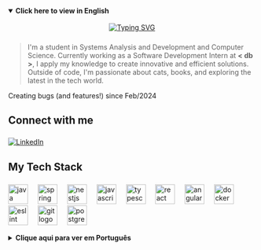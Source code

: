 <details open>
  <summary><strong> Click here to view in English</strong></summary>
  <br>
  
  <div align="center">
    <a href="https://git.io/typing-svg"><img src="https://readme-typing-svg.herokuapp.com?font=Press+Start+2P&duration=4000&pause=500&color=F7157A&center=true&width=450&lines=Hello%2C+World!;I'm+Gabie+%3A);Welcome+to+my+profile!" alt="Typing SVG" /></a>
  </div>

  ###

  > I'm a student in Systems Analysis and Development and Computer Science. 
  > Currently working as a Software Development Intern at **< db >**, I apply my knowledge to create innovative and efficient solutions. 
  > Outside of code, I'm passionate about cats, books, and exploring the latest in the tech world.

  <p align="left">
    Creating bugs (and features!) since Feb/2024
  </p>

  ###

  <h2 align="left">Connect with me</h2>

  ###

<p align="left">
  <a href="https://www.linkedin.com/in/gabrieladecastrolaurindo/?originalSubdomain=br" target="_blank">
    <img src="https://img.shields.io/badge/LinkedIn-0077B5?style=for-the-badge&logo=linkedin&logoColor=white" alt="LinkedIn">
  </a>
</p>

  ###

  <h2 align="left">My Tech Stack</h2>

  ###

  <p align="left">
    <img src="https://cdn.jsdelivr.net/gh/devicons/devicon/icons/java/java-original.svg" height="40" alt="java logo"  />
    <img width="12" />
    <img src="https://cdn.jsdelivr.net/gh/devicons/devicon/icons/spring/spring-original.svg" height="40" alt="spring logo"  />
    <img width="12" />
    <img src="https://upload.wikimedia.org/wikipedia/commons/a/a8/NestJS.svg" height="40" alt="nestjs logo" />
    <img width="12" />
    <img src="https://cdn.jsdelivr.net/gh/devicons/devicon/icons/javascript/javascript-original.svg" height="40" alt="javascript logo"  />
    <img width="12" />
    <img src="https://cdn.jsdelivr.net/gh/devicons/devicon/icons/typescript/typescript-original.svg" height="40" alt="typescript logo"  />
    <img width="12" />
    <img src="https://cdn.jsdelivr.net/gh/devicons/devicon/icons/react/react-original.svg" height="40" alt="react logo"  />
    <img width="12" />
    <img src="https://cdn.jsdelivr.net/gh/devicons/devicon/icons/angularjs/angularjs-original.svg" height="40" alt="angularjs logo"  />
    <img width="12" />
    <img src="https://cdn.jsdelivr.net/gh/devicons/devicon/icons/docker/docker-original.svg" height="40" alt="docker logo" />
    <img width="12" />
    <img src="https://cdn.jsdelivr.net/gh/devicons/devicon/icons/eslint/eslint-original.svg" height="40" alt="eslint logo" />
    <img width="12" />
    <img src="https://cdn.jsdelivr.net/gh/devicons/devicon/icons/git/git-original.svg" height="40" alt="git logo" />
    <img width="12" />
    <img src="https://cdn.jsdelivr.net/gh/devicons/devicon/icons/postgresql/postgresql-original.svg" height="40" alt="postgresql logo" />
  </p>

</details>

<details>
  <summary><strong> Clique aqui para ver em Português</strong></summary>
  <br>

  <div align="center">
    <a href="https://git.io/typing-svg"><img src="https://readme-typing-svg.herokuapp.com?font=Press+Start+2P&duration=4000&pause=500&color=F7157A&center=true&width=450&lines=Ol%C3%A1%2C+Mundo!;Eu+sou+a+Gabie+%3A);Bem-vindo(a)+ao+meu+perfil!" alt="Typing SVG" /></a>
  </div>

  ###

  > Eu sou estudante nos cursos de Análise e Desenvolvimento de Sistemas e de Ciência da Computação.
  > Atualmente atuo como Estagiária de Desenvolvimento de Software Full-Stack na **< db >**, onde aplico meus conhecimentos para criar soluções inovadoras e eficientes.
  > Fora do código, sou apaixonada por gatos, livros e por explorar as novidades no mundo da tecnologia.

  <p align="left">
    Criando bugs (e features!) desde Fev/2024
  </p>

  ###

  <h2 align="left">Conecte-se comigo</h2>

  ###

<p align="left">
  <a href="https://www.linkedin.com/in/gabrieladecastrolaurindo/?originalSubdomain=br" target="_blank">
    <img src="https://img.shields.io/badge/LinkedIn-0077B5?style=for-the-badge&logo=linkedin&logoColor=white" alt="LinkedIn">
  </a>
</p>

  ###

  <h2 align="left">Minhas Habilidades</h2>

  ###

  <p align="left">
    <img src="https://cdn.jsdelivr.net/gh/devicons/devicon/icons/java/java-original.svg" height="40" alt="java logo"  />
    <img width="12" />
    <img src="https://cdn.jsdelivr.net/gh/devicons/devicon/icons/spring/spring-original.svg" height="40" alt="spring logo"  />
    <img width="12" />
    <img src="https://upload.wikimedia.org/wikipedia/commons/a/a8/NestJS.svg" height="40" alt="nestjs logo" />
    <img width="12" />
    <img src="https://cdn.jsdelivr.net/gh/devicons/devicon/icons/javascript/javascript-original.svg" height="40" alt="javascript logo"  />
    <img width="12" />
    <img src="https://cdn.jsdelivr.net/gh/devicons/devicon/icons/typescript/typescript-original.svg" height="40" alt="typescript logo"  />
    <img width="12" />
    <img src="https://cdn.jsdelivr.net/gh/devicons/devicon/icons/react/react-original.svg" height="40" alt="react logo"  />
    <img width="12" />
    <img src="https://cdn.jsdelivr.net/gh/devicons/devicon/icons/angularjs/angularjs-original.svg" height="40" alt="angularjs logo"  />
    <img width="12" />
    <img src="https://cdn.jsdelivr.net/gh/devicons/devicon/icons/docker/docker-original.svg" height="40" alt="docker logo" />
    <img width="12" />
    <img src="https://cdn.jsdelivr.net/gh/devicons/devicon/icons/eslint/eslint-original.svg" height="40" alt="eslint logo" />
    <img width="12" />
    <img src="https://cdn.jsdelivr.net/gh/devicons/devicon/icons/git/git-original.svg" height="40" alt="git logo" />
    <img width="12" />
    <img src="https://cdn.jsdelivr.net/gh/devicons/devicon/icons/postgresql/postgresql-original.svg" height="40" alt="postgresql logo" />
  </p>

</details>
